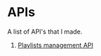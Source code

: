 # APIs
 A list of API's that I made.

 1. [Playlists management API](https://github.com/joaoeduardogomes/APIs/tree/main/playlist-management)
